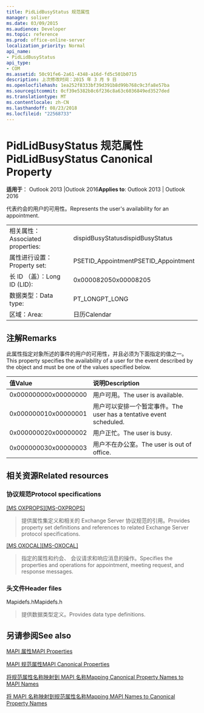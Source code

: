 ```yaml
---
title: PidLidBusyStatus 规范属性
manager: soliver
ms.date: 03/09/2015
ms.audience: Developer
ms.topic: reference
ms.prod: office-online-server
localization_priority: Normal
api_name:
- PidLidBusyStatus
api_type:
- COM
ms.assetid: 50c91fe6-2a61-4348-a16d-fd5c501b0715
description: 上次修改时间：2015 年 3 月 9 日
ms.openlocfilehash: 1ea252f8333bf39d391b8d99b768c9c3fa8e57ba
ms.sourcegitcommit: 0cf39e5382b8c6f236c8a63c6036849ed3527ded
ms.translationtype: MT
ms.contentlocale: zh-CN
ms.lasthandoff: 08/23/2018
ms.locfileid: "22568733"
---
```

# <a name="pidlidbusystatus-canonical-property"></a><span data-ttu-id="4f9d9-103">PidLidBusyStatus 规范属性</span><span class="sxs-lookup"><span data-stu-id="4f9d9-103">PidLidBusyStatus Canonical Property</span></span>

  
  
<span data-ttu-id="4f9d9-104">**适用于**： Outlook 2013 |Outlook 2016</span><span class="sxs-lookup"><span data-stu-id="4f9d9-104">**Applies to**: Outlook 2013 | Outlook 2016</span></span> 
  
<span data-ttu-id="4f9d9-105">代表约会的用户的可用性。</span><span class="sxs-lookup"><span data-stu-id="4f9d9-105">Represents the user's availability for an appointment.</span></span>
  
|||
|:-----|:-----|
|<span data-ttu-id="4f9d9-106">相关属性：</span><span class="sxs-lookup"><span data-stu-id="4f9d9-106">Associated properties:</span></span>  <br/> |<span data-ttu-id="4f9d9-107">dispidBusyStatus</span><span class="sxs-lookup"><span data-stu-id="4f9d9-107">dispidBusyStatus</span></span>  <br/> |
|<span data-ttu-id="4f9d9-108">属性进行设置：</span><span class="sxs-lookup"><span data-stu-id="4f9d9-108">Property set:</span></span>  <br/> |<span data-ttu-id="4f9d9-109">PSETID_Appointment</span><span class="sxs-lookup"><span data-stu-id="4f9d9-109">PSETID_Appointment</span></span>  <br/> |
|<span data-ttu-id="4f9d9-110">长 ID （盖）：</span><span class="sxs-lookup"><span data-stu-id="4f9d9-110">Long ID (LID):</span></span>  <br/> |<span data-ttu-id="4f9d9-111">0x00008205</span><span class="sxs-lookup"><span data-stu-id="4f9d9-111">0x00008205</span></span>  <br/> |
|<span data-ttu-id="4f9d9-112">数据类型：</span><span class="sxs-lookup"><span data-stu-id="4f9d9-112">Data type:</span></span>  <br/> |<span data-ttu-id="4f9d9-113">PT_LONG</span><span class="sxs-lookup"><span data-stu-id="4f9d9-113">PT_LONG</span></span>  <br/> |
|<span data-ttu-id="4f9d9-114">区域：</span><span class="sxs-lookup"><span data-stu-id="4f9d9-114">Area:</span></span>  <br/> |<span data-ttu-id="4f9d9-115">日历</span><span class="sxs-lookup"><span data-stu-id="4f9d9-115">Calendar</span></span>  <br/> |
   
## <a name="remarks"></a><span data-ttu-id="4f9d9-116">注解</span><span class="sxs-lookup"><span data-stu-id="4f9d9-116">Remarks</span></span>

<span data-ttu-id="4f9d9-117">此属性指定对象所述的事件的用户的可用性，并且必须为下面指定的值之一。</span><span class="sxs-lookup"><span data-stu-id="4f9d9-117">This property specifies the availability of a user for the event described by the object and must be one of the values specified below.</span></span>
  
|<span data-ttu-id="4f9d9-118">**值**</span><span class="sxs-lookup"><span data-stu-id="4f9d9-118">**Value**</span></span>|<span data-ttu-id="4f9d9-119">**说明**</span><span class="sxs-lookup"><span data-stu-id="4f9d9-119">**Description**</span></span>|
|:-----|:-----|
|<span data-ttu-id="4f9d9-120">0x00000000</span><span class="sxs-lookup"><span data-stu-id="4f9d9-120">0x00000000</span></span>  <br/> |<span data-ttu-id="4f9d9-121">用户可用。</span><span class="sxs-lookup"><span data-stu-id="4f9d9-121">The user is available.</span></span>  <br/> |
|<span data-ttu-id="4f9d9-122">0x00000001</span><span class="sxs-lookup"><span data-stu-id="4f9d9-122">0x00000001</span></span>  <br/> |<span data-ttu-id="4f9d9-123">用户可以安排一个暂定事件。</span><span class="sxs-lookup"><span data-stu-id="4f9d9-123">The user has a tentative event scheduled.</span></span>  <br/> |
|<span data-ttu-id="4f9d9-124">0x00000002</span><span class="sxs-lookup"><span data-stu-id="4f9d9-124">0x00000002</span></span>  <br/> |<span data-ttu-id="4f9d9-125">用户正忙。</span><span class="sxs-lookup"><span data-stu-id="4f9d9-125">The user is busy.</span></span>  <br/> |
|<span data-ttu-id="4f9d9-126">0x00000003</span><span class="sxs-lookup"><span data-stu-id="4f9d9-126">0x00000003</span></span>  <br/> |<span data-ttu-id="4f9d9-127">用户不在办公室。</span><span class="sxs-lookup"><span data-stu-id="4f9d9-127">The user is out of office.</span></span>  <br/> |
   
## <a name="related-resources"></a><span data-ttu-id="4f9d9-128">相关资源</span><span class="sxs-lookup"><span data-stu-id="4f9d9-128">Related resources</span></span>

### <a name="protocol-specifications"></a><span data-ttu-id="4f9d9-129">协议规范</span><span class="sxs-lookup"><span data-stu-id="4f9d9-129">Protocol specifications</span></span>

<span data-ttu-id="4f9d9-130">[[MS OXPROPS]](http://msdn.microsoft.com/library/f6ab1613-aefe-447d-a49c-18217230b148%28Office.15%29.aspx)</span><span class="sxs-lookup"><span data-stu-id="4f9d9-130">[[MS-OXPROPS]](http://msdn.microsoft.com/library/f6ab1613-aefe-447d-a49c-18217230b148%28Office.15%29.aspx)</span></span>
  
> <span data-ttu-id="4f9d9-131">提供属性集定义和相关的 Exchange Server 协议规范的引用。</span><span class="sxs-lookup"><span data-stu-id="4f9d9-131">Provides property set definitions and references to related Exchange Server protocol specifications.</span></span>
    
<span data-ttu-id="4f9d9-132">[[MS OXOCAL]](http://msdn.microsoft.com/library/09861fde-c8e4-4028-9346-e7c214cfdba1%28Office.15%29.aspx)</span><span class="sxs-lookup"><span data-stu-id="4f9d9-132">[[MS-OXOCAL]](http://msdn.microsoft.com/library/09861fde-c8e4-4028-9346-e7c214cfdba1%28Office.15%29.aspx)</span></span>
  
> <span data-ttu-id="4f9d9-133">指定的属性和约会、 会议请求和响应消息的操作。</span><span class="sxs-lookup"><span data-stu-id="4f9d9-133">Specifies the properties and operations for appointment, meeting request, and response messages.</span></span>
    
### <a name="header-files"></a><span data-ttu-id="4f9d9-134">头文件</span><span class="sxs-lookup"><span data-stu-id="4f9d9-134">Header files</span></span>

<span data-ttu-id="4f9d9-135">Mapidefs.h</span><span class="sxs-lookup"><span data-stu-id="4f9d9-135">Mapidefs.h</span></span>
  
> <span data-ttu-id="4f9d9-136">提供数据类型定义。</span><span class="sxs-lookup"><span data-stu-id="4f9d9-136">Provides data type definitions.</span></span>
    
## <a name="see-also"></a><span data-ttu-id="4f9d9-137">另请参阅</span><span class="sxs-lookup"><span data-stu-id="4f9d9-137">See also</span></span>



[<span data-ttu-id="4f9d9-138">MAPI 属性</span><span class="sxs-lookup"><span data-stu-id="4f9d9-138">MAPI Properties</span></span>](mapi-properties.md)
  
[<span data-ttu-id="4f9d9-139">MAPI 规范属性</span><span class="sxs-lookup"><span data-stu-id="4f9d9-139">MAPI Canonical Properties</span></span>](mapi-canonical-properties.md)
  
[<span data-ttu-id="4f9d9-140">将规范属性名称映射到 MAPI 名称</span><span class="sxs-lookup"><span data-stu-id="4f9d9-140">Mapping Canonical Property Names to MAPI Names</span></span>](mapping-canonical-property-names-to-mapi-names.md)
  
[<span data-ttu-id="4f9d9-141">将 MAPI 名称映射到规范属性名称</span><span class="sxs-lookup"><span data-stu-id="4f9d9-141">Mapping MAPI Names to Canonical Property Names</span></span>](mapping-mapi-names-to-canonical-property-names.md)

